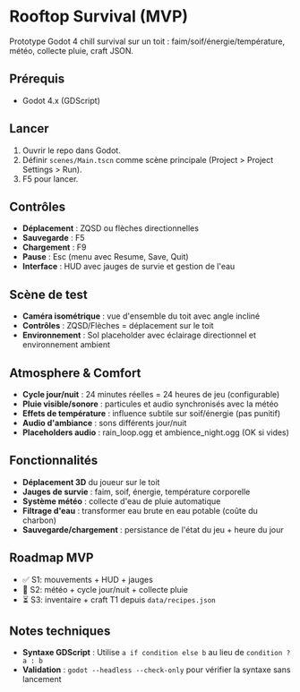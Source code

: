 # Rooftop Survival (MVP)
Prototype Godot 4 chill survival sur un toit : faim/soif/énergie/température, météo, collecte pluie, craft JSON.

## Prérequis
- Godot 4.x (GDScript)

## Lancer
1. Ouvrir le repo dans Godot.
2. Définir `scenes/Main.tscn` comme scène principale (Project > Project Settings > Run).
3. F5 pour lancer.

## Contrôles

- **Déplacement** : ZQSD ou flèches directionnelles
- **Sauvegarde** : F5
- **Chargement** : F9
- **Pause** : Esc (menu avec Resume, Save, Quit)
- **Interface** : HUD avec jauges de survie et gestion de l'eau

## Scène de test

- **Caméra isométrique** : vue d'ensemble du toit avec angle incliné
- **Contrôles** : ZQSD/Flèches = déplacement sur le toit
- **Environnement** : Sol placeholder avec éclairage directionnel et environnement ambient

## Atmosphere & Comfort

- **Cycle jour/nuit** : 24 minutes réelles = 24 heures de jeu (configurable)
- **Pluie visible/sonore** : particules et audio synchronisés avec la météo
- **Effets de température** : influence subtile sur soif/énergie (pas punitif)
- **Audio d'ambiance** : sons différents jour/nuit
- **Placeholders audio** : rain_loop.ogg et ambience_night.ogg (OK si vides)

## Fonctionnalités

- **Déplacement 3D** du joueur sur le toit
- **Jauges de survie** : faim, soif, énergie, température corporelle
- **Système météo** : collecte d'eau de pluie automatique
- **Filtrage d'eau** : transformer eau brute en eau potable (coûte du charbon)
- **Sauvegarde/chargement** : persistance de l'état du jeu + heure du jour

## Roadmap MVP

- ✅ S1: mouvements + HUD + jauges
- 🔄 S2: météo + cycle jour/nuit + collecte pluie
- ⏳ S3: inventaire + craft T1 depuis `data/recipes.json`

## Notes techniques

- **Syntaxe GDScript** : Utilise `a if condition else b` au lieu de `condition ? a : b`
- **Validation** : `godot --headless --check-only` pour vérifier la syntaxe sans lancement
